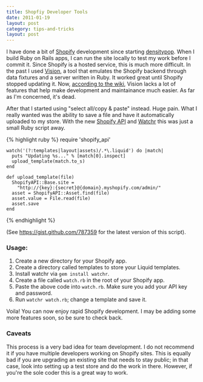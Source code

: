 ```yaml
---
title: Shopfiy Developer Tools
date: 2011-01-19
layout: post
category: tips-and-tricks
layout: post
---
```


I have done a bit of [Shopify](http://www.shopify.com) development since starting [densitypop](http://blog.densitypop.com). When I build Ruby on Rails apps, I can run the site locally to test my work before I commit it. Since Shopify is a hosted service, this is much more difficult. In the past I used [Vision](http://vision.shopify.com/), a tool that emulates the Shopify backend through data fixtures and a server written in Ruby. It worked great until Shopify stopped updating it. Now, [according to the wiki](http://wiki.shopify.com/Vision#Vision_Troubleshooting), Vision lacks a lot of features that help make development and maintainance much easier. As far as I'm concerned, it's dead.

After that I started using "select all/copy & paste" instead. Huge pain. What I really wanted was the ability to save a file and have it automatically uploaded to my store. With the new [Shopify API](http://www.shopify.com/developers) and [Watchr](https://github.com/mynyml/watchr) this was just a small Ruby script away.

{% highlight ruby %}
    require 'shopify_api'

    watch('(?:templates|layout|assets)/.*\.liquid') do |match|
      puts "Updating %s..." % [match[0].inspect]
      upload_template(match.to_s)
    end

    def upload_template(file)
      ShopifyAPI::Base.site =
        "http://{key}:{secret}@{domain}.myshopify.com/admin/"
      asset = ShopifyAPI::Asset.find(file)
      asset.value = File.read(file)
      asset.save
    end
{% endhighlight %}

(See <https://gist.github.com/787359> for the latest version of this script).

### Usage:

1. Create a new directory for your Shopify app.
2. Create a directory called templates to store your Liquid templates.
3. Install watchr via `gem install watchr`.
4. Create a file called `watch.rb` in the root of your Shopify app.
5. Paste the above code into `watch.rb`. Make sure you add your API key and password.
6. Run `watchr watch.rb`; change a template and save it.

Voila! You can now enjoy rapid Shopify development. I may be adding some more features soon, so be sure to check back.

### Caveats

This process is a very bad idea for team development. I do not recommend it if you have multiple developers working on Shopify sites. This is equally bad if you are upgrading an existing site that needs to stay public; in that case, look into setting up a test store and do the work in there. However, if you're the sole coder this is a great way to work.

